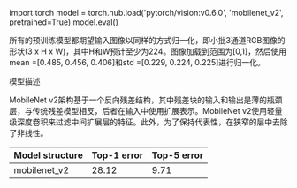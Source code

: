 

<!--
 * @version:
 * @Author:  StevenJokess https://github.com/StevenJokess
 * @Date: 2020-11-13 22:01:00
 * @LastEditors:  StevenJokess https://github.com/StevenJokess
 * @LastEditTime: 2020-12-06 22:24:39
 * @Description:
 * @TODO::
 * @Reference:https://pytorch.org/hub/pytorch_vision_mobilenet_v2/
 * https://arxiv.org/abs/1801.04381
 * https://colab.research.google.com/github/pytorch/pytorch.github.io/blob/master/assets/hub/pytorch_vision_mobilenet_v2.ipynb#scrollTo=7P8C3gMea8FU
-->

import torch
model = torch.hub.load('pytorch/vision:v0.6.0', 'mobilenet_v2', pretrained=True)
model.eval()

所有的预训练模型都期望输入图像以同样的方式归一化，即小批3通道RGB图像的形状(3 x H x W)，其中H和W预计至少为224。图像加载到范围为[0,1]，然后使用mean =[0.485, 0.456, 0.406]和std =[0.229, 0.224, 0.225]进行归一化。

模型描述

MobileNet v2架构基于一个反向残差结构，其中残差块的输入和输出是薄的瓶颈层，与传统残差模型相反，后者在输入中使用扩展表示。MobileNet v2使用轻量级深度卷积来过滤中间扩展层的特征。此外，为了保持代表性，在狭窄的层中去除了非线性。


| Model structure | Top-1 error | Top-5 error |
| --------------- | ----------- | ----------- |
|  mobilenet_v2       | 28.12       | 9.71       |
